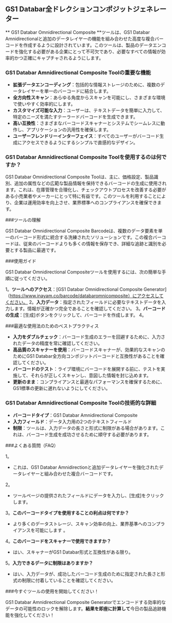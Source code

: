 ## GS1 Databar全ドレクションコンポジットジェネレーター

** GS1 Databar Omnidirectional Composite **ツールは、GS1 Databar Amnidirectionalと追加のデータレイヤーの機能を組み合わせた高度な複合バーコードを作成するように設計されています。このツールは、製品のデータエンコードを強化する必要がある企業にとって不可欠であり、必要なすべての情報が効率的かつ正確にキャプチャされるようにします。

### GS1 Databar Amnidirectional Composite Toolの重要な機能

-  **拡張データエンコーディング**：包括的な情報ストレージのために、複数のデータレイヤーを単一のバーコードに結合します。
-  **全方向性スキャン**：あらゆる角度からスキャンを可能にし、さまざまな環境で使いやすく効率的にします。
-  **カスタマイズ可能な入力**：ユーザーは、テキストデータを簡単に入力して、特定のニーズを満たすテーラードバーコードを生成できます。
-  **高い互換性**：さまざまなバーコードスキャナーとシステムでシームレスに動作し、アプリケーションの汎用性を確保します。
-  **ユーザーフレンドリーインターフェイス**：すべてのユーザーがバーコード生成にアクセスできるようにするシンプルで直感的なデザイン。

### GS1 Databar Amnidirectional Composite Toolを使用するのは何ですか？

GS1 Databar Omnidirectional Composite Toolは、主に、価格設定、製品識別、追加の属性などの広範な製品情報を保持できるバーコードの生成に使用されます。これは、在庫管理を合理化し、チェックアウトプロセスを改善する必要がある小売業者やメーカーにとって特に有益です。このツールを利用することにより、企業は運用効率を向上させ、業界標準へのコンプライアンスを確保できます。

###ツールの理解

GS1 Databar Omnidirectional Composite Barcodeは、複数のデータ要素を単一のバーコード形式に統合する洗練されたソリューションです。この複合バーコードは、従来のバーコードよりも多くの情報を保存でき、詳細な追跡と識別を必要とする製品に最適です。

###使用ガイド

GS1 Databar Omnidirectional Compositeツールを使用するには、次の簡単な手順に従ってください。

1。**ツールへのアクセス**：[GS1 Databar Omnidirectional Composite Generator]（https://www.inayam.co/barcode/databaromnicomposite）にアクセスしてください。
2。**入力データ**：指定されたフィールドに必要なテキストデータを入力します。情報が正確かつ完全であることを確認してください。
3。**バーコードの生成**：[生成]ボタンをクリックして、バーコードを作成します。
4。

###最適な使用法のためのベストプラクティス

-  **入力をダブルチェック**：バーコード生成のエラーを回避するために、入力されたデータの精度を常に確認してください。
-  **高品質のスキャナーを使用**：バーコードスキャナーが、効果的なスキャンのためにGS1 Databar全方向コンポジットバーコードと互換性があることを確認してください。
-  **バーコードのテスト**：ライブ環境にバーコードを展開する前に、テストを実施して、それらが正しくスキャンし、意図した情報を封じ込めます。
-  **更新のまま**：コンプライアンスと最適なパフォーマンスを確保するために、GS1標準の更新に遅れないようにしてください。

### GS1 Databar Amnidirectional Composite Toolの技術的な詳細

-  **バーコードタイプ**：GS1 Databar Amnidirectional Composite
-  **入力フィールド**：データ入力用の2つのテキストフィールド
-  **制限**：ツールは、入力データの長さと形式に制限がある場合があります。これは、バーコード生成を成功させるために順守する必要があります。

###よくある質問（FAQ）

1。
- これは、GS1 Databar Amnidirectionと追加データレイヤーを強化されたデータレイヤーと組み合わせた複合バーコードです。

2。
- ツールページの提供されたフィールドにデータを入力し、[生成]をクリックします。

3。**このバーコードタイプを使用することの利点は何ですか？**
- より多くのデータストレージ、スキャン効率の向上、業界基準へのコンプライアンスを可能にします 。

4。**このバーコードをスキャナーで使用できますか？**
- はい、スキャナーがGS1 Databar形式と互換性がある限り。

5。**入力できるデータに制限はありますか？**
- はい、入力データが、成功したバーコード生成のために指定された長さと形式の制限に付着していることを確認してください。

###今すぐツールの使用を開始してください！

GS1 Databar Amnidirectional Composite Generatorでエンコードする効率的なデータの可能性のロックを解除します。**結果を即座に計算して**今日の製品追跡機能を強化してください！